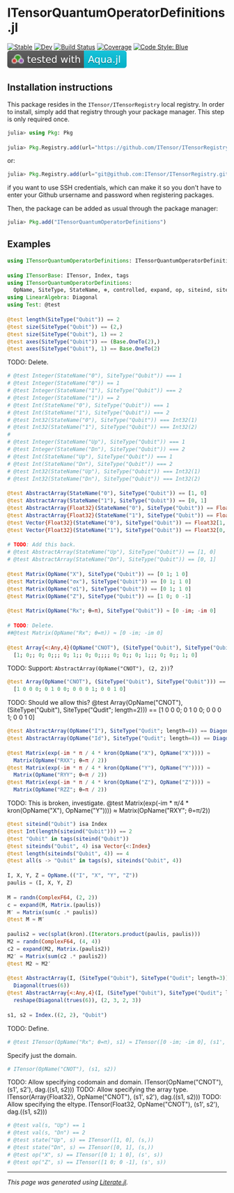 # ITensorQuantumOperatorDefinitions.jl

[![Stable](https://img.shields.io/badge/docs-stable-blue.svg)](https://ITensor.github.io/ITensorQuantumOperatorDefinitions.jl/stable/)
[![Dev](https://img.shields.io/badge/docs-dev-blue.svg)](https://ITensor.github.io/ITensorQuantumOperatorDefinitions.jl/dev/)
[![Build Status](https://github.com/ITensor/ITensorQuantumOperatorDefinitions.jl/actions/workflows/Tests.yml/badge.svg?branch=main)](https://github.com/ITensor/ITensorQuantumOperatorDefinitions.jl/actions/workflows/Tests.yml?query=branch%3Amain)
[![Coverage](https://codecov.io/gh/ITensor/ITensorQuantumOperatorDefinitions.jl/branch/main/graph/badge.svg)](https://codecov.io/gh/ITensor/ITensorQuantumOperatorDefinitions.jl)
[![Code Style: Blue](https://img.shields.io/badge/code%20style-blue-4495d1.svg)](https://github.com/invenia/BlueStyle)
[![Aqua](https://raw.githubusercontent.com/JuliaTesting/Aqua.jl/master/badge.svg)](https://github.com/JuliaTesting/Aqua.jl)

## Installation instructions

This package resides in the `ITensor/ITensorRegistry` local registry.
In order to install, simply add that registry through your package manager.
This step is only required once.
```julia
julia> using Pkg: Pkg

julia> Pkg.Registry.add(url="https://github.com/ITensor/ITensorRegistry")
```
or:
```julia
julia> Pkg.Registry.add(url="git@github.com:ITensor/ITensorRegistry.git")
```
if you want to use SSH credentials, which can make it so you don't have to enter your Github ursername and password when registering packages.

Then, the package can be added as usual through the package manager:

```julia
julia> Pkg.add("ITensorQuantumOperatorDefinitions")
```

## Examples

````julia
using ITensorQuantumOperatorDefinitions: ITensorQuantumOperatorDefinitions as Ops

using ITensorBase: ITensor, Index, tags
using ITensorQuantumOperatorDefinitions:
  OpName, SiteType, StateName, ⊗, controlled, expand, op, siteind, siteinds, state
using LinearAlgebra: Diagonal
using Test: @test

@test length(SiteType("Qubit")) == 2
@test size(SiteType("Qubit")) == (2,)
@test size(SiteType("Qubit"), 1) == 2
@test axes(SiteType("Qubit")) == (Base.OneTo(2),)
@test axes(SiteType("Qubit"), 1) == Base.OneTo(2)
````

TODO: Delete.

````julia
# @test Integer(StateName("0"), SiteType("Qubit")) === 1
# @test Integer(StateName("0")) == 1
# @test Integer(StateName("1"), SiteType("Qubit")) === 2
# @test Integer(StateName("1")) == 2
# @test Int(StateName("0"), SiteType("Qubit")) === 1
# @test Int(StateName("1"), SiteType("Qubit")) === 2
# @test Int32(StateName("0"), SiteType("Qubit")) === Int32(1)
# @test Int32(StateName("1"), SiteType("Qubit")) === Int32(2)
#
# @test Integer(StateName("Up"), SiteType("Qubit")) === 1
# @test Integer(StateName("Dn"), SiteType("Qubit")) === 2
# @test Int(StateName("Up"), SiteType("Qubit")) === 1
# @test Int(StateName("Dn"), SiteType("Qubit")) === 2
# @test Int32(StateName("Up"), SiteType("Qubit")) === Int32(1)
# @test Int32(StateName("Dn"), SiteType("Qubit")) === Int32(2)

@test AbstractArray(StateName("0"), SiteType("Qubit")) == [1, 0]
@test AbstractArray(StateName("1"), SiteType("Qubit")) == [0, 1]
@test AbstractArray{Float32}(StateName("0"), SiteType("Qubit")) == Float32[1, 0]
@test AbstractArray{Float32}(StateName("1"), SiteType("Qubit")) == Float32[0, 1]
@test Vector{Float32}(StateName("0"), SiteType("Qubit")) == Float32[1, 0]
@test Vector{Float32}(StateName("1"), SiteType("Qubit")) == Float32[0, 1]

# TODO: Add this back.
# @test AbstractArray(StateName("Up"), SiteType("Qubit")) == [1, 0]
# @test AbstractArray(StateName("Dn"), SiteType("Qubit")) == [0, 1]

@test Matrix(OpName("X"), SiteType("Qubit")) == [0 1; 1 0]
@test Matrix(OpName("σx"), SiteType("Qubit")) == [0 1; 1 0]
@test Matrix(OpName("σ1"), SiteType("Qubit")) == [0 1; 1 0]
@test Matrix(OpName("Z"), SiteType("Qubit")) == [1 0; 0 -1]

@test Matrix(OpName("Rx"; θ=π), SiteType("Qubit")) ≈ [0 -im; -im 0]

# TODO: Delete.
##@test Matrix(OpName("Rx"; θ=π)) ≈ [0 -im; -im 0]

@test Array{<:Any,4}(OpName("CNOT"), (SiteType("Qubit"), SiteType("Qubit"))) ==
  [1; 0;; 0; 0;;; 0; 1;; 0; 0;;;; 0; 0;; 0; 1;;; 0; 0;; 1; 0]
````

TODO: Support:
`AbstractArray(OpName("CNOT"), (2, 2))`?

````julia
@test Array(OpName("CNOT"), (SiteType("Qubit"), SiteType("Qubit"))) ==
  [1 0 0 0; 0 1 0 0; 0 0 0 1; 0 0 1 0]
````

TODO: Should we allow this?
@test Array(OpName("CNOT"), (SiteType("Qubit"), SiteType("Qudit"; length=2))) == [1 0 0 0; 0 1 0 0; 0 0 0 1; 0 0 1 0]

````julia
@test AbstractArray(OpName("I"), SiteType("Qudit"; length=4)) == Diagonal(trues(4))
@test AbstractArray(OpName("Id"), SiteType("Qudit"; length=4)) == Diagonal(trues(4))

@test Matrix(exp(-im * π / 4 * kron(OpName("X"), OpName("X")))) ≈
  Matrix(OpName("RXX"; θ=π / 2))
@test Matrix(exp(-im * π / 4 * kron(OpName("Y"), OpName("Y")))) ≈
  Matrix(OpName("RYY"; θ=π / 2))
@test Matrix(exp(-im * π / 4 * kron(OpName("Z"), OpName("Z")))) ≈
  Matrix(OpName("RZZ"; θ=π / 2))
````

TODO: This is broken, investigate.
@test Matrix(exp(-im * π/4 * kron(OpName("X"), OpName("Y")))) ≈ Matrix(OpName("RXY"; θ=π/2))

````julia
@test siteind("Qubit") isa Index
@test Int(length(siteind("Qubit"))) == 2
@test "Qubit" in tags(siteind("Qubit"))
@test siteinds("Qubit", 4) isa Vector{<:Index}
@test length(siteinds("Qubit", 4)) == 4
@test all(s -> "Qubit" in tags(s), siteinds("Qubit", 4))

I, X, Y, Z = OpName.(("I", "X", "Y", "Z"))
paulis = (I, X, Y, Z)

M = randn(ComplexF64, (2, 2))
c = expand(M, Matrix.(paulis))
M′ = Matrix(sum(c .* paulis))
@test M ≈ M′

paulis2 = vec(splat(kron).(Iterators.product(paulis, paulis)))
M2 = randn(ComplexF64, (4, 4))
c2 = expand(M2, Matrix.(paulis2))
M2′ = Matrix(sum(c2 .* paulis2))
@test M2 ≈ M2′

@test AbstractArray(I, (SiteType("Qubit"), SiteType("Qudit"; length=3))) ==
  Diagonal(trues(6))
@test AbstractArray{<:Any,4}(I, (SiteType("Qubit"), SiteType("Qudit"; length=3))) ==
  reshape(Diagonal(trues(6)), (2, 3, 2, 3))

s1, s2 = Index.((2, 2), "Qubit")
````

TODO: Define.

````julia
# @test ITensor(OpName("Rx"; θ=π), s1) ≈ ITensor([0 -im; -im 0], (s1', s1))
````

Specify just the domain.

````julia
# ITensor(OpName("CNOT"), (s1, s2))
````

TODO: Allow specifying codomain and domain.
ITensor(OpName("CNOT"), (s1', s2'), dag.((s1, s2)))
TODO: Allow specifying the array type.
ITensor(Array{Float32}, OpName("CNOT"), (s1', s2'), dag.((s1, s2)))
TODO: Allow specifying the eltype.
ITensor(Float32, OpName("CNOT"), (s1', s2'), dag.((s1, s2)))

````julia
# @test val(s, "Up") == 1
# @test val(s, "Dn") == 2
# @test state("Up", s) == ITensor([1, 0], (s,))
# @test state("Dn", s) == ITensor([0, 1], (s,))
# @test op("X", s) == ITensor([0 1; 1 0], (s', s))
# @test op("Z", s) == ITensor([1 0; 0 -1], (s', s))
````

---

*This page was generated using [Literate.jl](https://github.com/fredrikekre/Literate.jl).*

